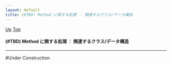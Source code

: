```yaml
---
layout: default
title: (#TBD) Method に関する処理 ： 関連するクラス/データ構造
---
```

[Up](nojMOQfYh-.html) [Top](../index.html)

#### (#TBD) Method に関する処理 ： 関連するクラス/データ構造

--- 
#Under Construction





